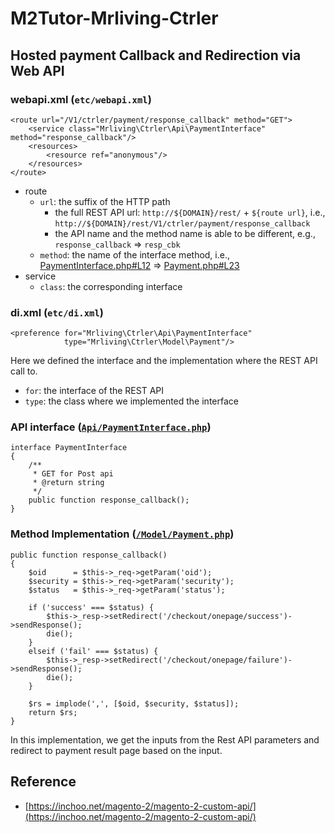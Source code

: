 # M2Tutor-Mrliving-Ctrler


## Hosted payment Callback and Redirection via Web API

### webapi.xml (`etc/webapi.xml`)
```
<route url="/V1/ctrler/payment/response_callback" method="GET">
    <service class="Mrliving\Ctrler\Api\PaymentInterface" method="response_callback"/>
    <resources>
        <resource ref="anonymous"/>
    </resources>
</route>
```
* route
  * `url`: the suffix of the HTTP path 
    * the full REST API url: `http://${DOMAIN}/rest/` + `${route url}`, i.e., `http://${DOMAIN}/rest/V1/ctrler/payment/response_callback`
    * the API name and the method name is able to be different, e.g., `response_callback` => `resp_cbk`
  * `method`: the name of the interface method, i.e., [PaymentInterface.php#L12](/Api/PaymentInterface.php#L12) => [Payment.php#L23](/Model/Payment.php#L23)
* service
  * `class`: the corresponding interface 

### di.xml (`etc/di.xml`)
```
<preference for="Mrliving\Ctrler\Api\PaymentInterface" 
            type="Mrliving\Ctrler\Model\Payment"/>
```
Here we defined the interface and the implementation where the REST API call to. 
* `for`: the interface of the REST API
* `type`: the class where we implemented the interface


### API interface ([`Api/PaymentInterface.php`](Api/PaymentInterface.php))
```
interface PaymentInterface
{
	/**
	 * GET for Post api
	 * @return string
	 */
	public function response_callback();
}
```

### Method Implementation ([`/Model/Payment.php`](/Model/Payment.php))
```
public function response_callback() 
{
	$oid      = $this->_req->getParam('oid');
	$security = $this->_req->getParam('security');
	$status   = $this->_req->getParam('status');		

	if ('success' === $status) {
		$this->_resp->setRedirect('/checkout/onepage/success')->sendResponse();
		die();
	}
	elseif ('fail' === $status) {
		$this->_resp->setRedirect('/checkout/onepage/failure')->sendResponse();
		die();
	}

	$rs = implode(',', [$oid, $security, $status]);
	return $rs;
}
```
In this implementation, we get the inputs from the Rest API parameters and redirect to payment result page based on the input.


## Reference
* [https://inchoo.net/magento-2/magento-2-custom-api/](https://inchoo.net/magento-2/magento-2-custom-api/)
